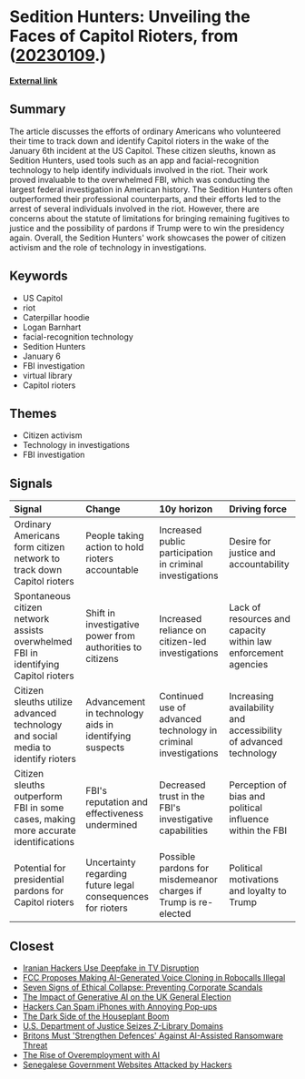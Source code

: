 # __Sedition Hunters: Unveiling the Faces of Capitol Rioters__, from ([20230109](https://kghosh.substack.com/p/20230109).)

__[External link](https://www.theguardian.com/books/2023/oct/28/sedition-hunters-book-jan-6-rioters-fbi-trump)__



## Summary

The article discusses the efforts of ordinary Americans who volunteered their time to track down and identify Capitol rioters in the wake of the January 6th incident at the US Capitol. These citizen sleuths, known as Sedition Hunters, used tools such as an app and facial-recognition technology to help identify individuals involved in the riot. Their work proved invaluable to the overwhelmed FBI, which was conducting the largest federal investigation in American history. The Sedition Hunters often outperformed their professional counterparts, and their efforts led to the arrest of several individuals involved in the riot. However, there are concerns about the statute of limitations for bringing remaining fugitives to justice and the possibility of pardons if Trump were to win the presidency again. Overall, the Sedition Hunters' work showcases the power of citizen activism and the role of technology in investigations.

## Keywords

* US Capitol
* riot
* Caterpillar hoodie
* Logan Barnhart
* facial-recognition technology
* Sedition Hunters
* January 6
* FBI investigation
* virtual library
* Capitol rioters

## Themes

* Citizen activism
* Technology in investigations
* FBI investigation

## Signals

| Signal                                                                             | Change                                                      | 10y horizon                                                     | Driving force                                                    |
|:-----------------------------------------------------------------------------------|:------------------------------------------------------------|:----------------------------------------------------------------|:-----------------------------------------------------------------|
| Ordinary Americans form citizen network to track down Capitol rioters              | People taking action to hold rioters accountable            | Increased public participation in criminal investigations       | Desire for justice and accountability                            |
| Spontaneous citizen network assists overwhelmed FBI in identifying Capitol rioters | Shift in investigative power from authorities to citizens   | Increased reliance on citizen-led investigations                | Lack of resources and capacity within law enforcement agencies   |
| Citizen sleuths utilize advanced technology and social media to identify rioters   | Advancement in technology aids in identifying suspects      | Continued use of advanced technology in criminal investigations | Increasing availability and accessibility of advanced technology |
| Citizen sleuths outperform FBI in some cases, making more accurate identifications | FBI's reputation and effectiveness undermined               | Decreased trust in the FBI's investigative capabilities         | Perception of bias and political influence within the FBI        |
| Potential for presidential pardons for Capitol rioters                             | Uncertainty regarding future legal consequences for rioters | Possible pardons for misdemeanor charges if Trump is re-elected | Political motivations and loyalty to Trump                       |

## Closest

* [Iranian Hackers Use Deepfake in TV Disruption](25f3ff23280cd27f74b3b60e9168d657)
* [FCC Proposes Making AI-Generated Voice Cloning in Robocalls Illegal](5d77e0fdec3810e3808f7551b9eb3b1c)
* [Seven Signs of Ethical Collapse: Preventing Corporate Scandals](45854362019860740951c83df1c7122e)
* [The Impact of Generative AI on the UK General Election](9bcd0e8850a5de2296f414bfeeff7567)
* [Hackers Can Spam iPhones with Annoying Pop-ups](a94bc00d909eee777b372b65a0eedda5)
* [The Dark Side of the Houseplant Boom](36b36c58561712964f7a9920eb97d56f)
* [U.S. Department of Justice Seizes Z-Library Domains](d050024991b2307add12adc6f590ad54)
* [Britons Must 'Strengthen Defences' Against AI-Assisted Ransomware Threat](1c3d82ee939ffa81f9376cb961a20f46)
* [The Rise of Overemployment with AI](865de68b1a86658397163b10f850e3c5)
* [Senegalese Government Websites Attacked by Hackers](4d2fd5459978f8dfc8e307ec4a44b638)